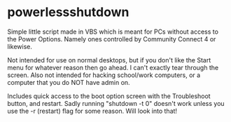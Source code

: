 # powerlessshutdown
Simple little script made in VBS which is meant for PCs without access to the Power Options. Namely ones controlled by Community Connect 4 or likewise.

Not intended for use on normal desktops, but if you don't like the Start menu for whatever reason then go ahead. I can't exactly tear through the screen.
Also not intended for hacking school/work computers, or a computer that you do NOT have admin on.

Includes quick access to the boot option screen with the Troubleshoot button, and restart. Sadly running "shutdown -t 0" doesn't work unless you use the -r (restart) flag for some reason. Will look into that!
